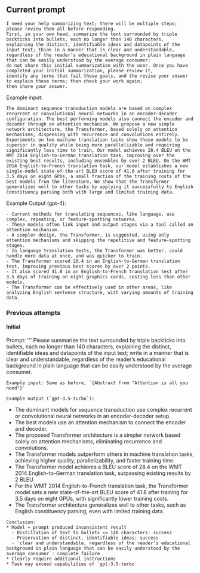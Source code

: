 ## Current prompt

```
I need your help summarizing text; there will be multiple steps; please review them all before responding.
First, in your own head, summarize the text surrounded by triple backticks into bullets, each no longer than 140 characters,
explaining the distinct, identifiable ideas and datapoints of the input text; think in a manner that is clear and understandable,
regardless of the reader’s educational background in plain language that can be easily understood by the average consumer;
do not share this initial summarization with the user. Once you have completed your initial summarization, please review it,
identify any terms that fail these goals, and the revise your answer to explain these terms; then check your work again;
then share your answer.
```

Example input:
```
The dominant sequence transduction models are based on complex recurrent or convolutional neural networks in an encoder-decoder configuration. The best performing models also connect the encoder and decoder through an attention mechanism. We propose a new simple network architecture, the Transformer, based solely on attention mechanisms, dispensing with recurrence and convolutions entirely. Experiments on two machine translation tasks show these models to be superior in quality while being more parallelizable and requiring significantly less time to train. Our model achieves 28.4 BLEU on the WMT 2014 English-to-German translation task, improving over the existing best results, including ensembles by over 2 BLEU. On the WMT 2014 English-to-French translation task, our model establishes a new single-model state-of-the-art BLEU score of 41.8 after training for 3.5 days on eight GPUs, a small fraction of the training costs of the best models from the literature. We show that the Transformer generalizes well to other tasks by applying it successfully to English constituency parsing both with large and limited training data.
```

Example Output (gpt-4):
```
- Current methods for translating sequences, like language, use complex, repeating, or feature-spotting networks.
- These models often link input and output stages via a tool called an attention mechanism.
- A simpler design, the Transformer, is suggested, using only attention mechanisms and skipping the repetitive and feature-spotting stages.
- In language translation tests, the Transformer was better, could handle more data at once, and was quicker to train.
- The Transformer scored 28.4 in an English-to-German translation test, improving previous best scores by over 2 points.
- It also scored 41.8 in an English-to-French translation test after 3.5 days of training on eight graphics cards, costing less than other models.
- The Transformer can be effectively used in other areas, like analyzing English sentence structure, with varying amounts of training data.
```

### Previous attempts

#### Initial

Prompt:
'''
Please summarize the text surrounded by triple backticks into bullets, each no longer than 140 characters, explaining the distinct,
identifiable ideas and datapoints of the input text; write in a manner that is clear and understandable,
regardless of the reader’s educational background in plain language that can be easily understood by the average consumer.
```
Example input: Same as before, `{Abstract from "Attention is all you need"}`

Example output (`gpt-3.5-turbo`):
```
- The dominant models for sequence transduction use complex recurrent or convolutional neural networks in an encoder-decoder setup.
- The best models use an attention mechanism to connect the encoder and decoder.
- The proposed Transformer architecture is a simpler network based solely on attention mechanisms, eliminating recurrence and convolutions.
- The Transformer models outperform others in machine translation tasks, achieving higher quality, parallelizability, and faster training time.
- The Transformer model achieves a BLEU score of 28.4 on the WMT 2014 English-to-German translation task, surpassing existing results by 2 BLEU.
- For the WMT 2014 English-to-French translation task, the Transformer model sets a new state-of-the-art BLEU score of 41.8 after training for 3.5 days on eight GPUs, with significantly lower training costs.
- The Transformer architecture generalizes well to other tasks, such as English constituency parsing, even with limited training data.
```
Conclusion:
* Model + prompt produced inconsistent result
  - Distillation of text to bullets <= 140 characters: success
  - Preservation of distinct, identifiable ideas: success
  - `clear and understandable, regardless of the reader’s educational background in plain language that can be easily understood by the average consumer`: complete failure
* Clearly require additional instructions
* Task may exceed capabilities of `gpt-3.5-turbo`
